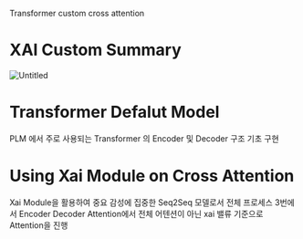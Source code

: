 Transformer custom cross attention


# XAI Custom Summary

![Untitled](https://user-images.githubusercontent.com/76906638/182199451-a657839c-28d5-4b00-8caf-8cba8b9354d4.png)

# Transformer Defalut Model  

PLM 에서 주로 사용되는 Transformer 의 Encoder 및 Decoder 구조 기초 구현 

# Using Xai Module on Cross Attention


Xai Module을 활용하여 중요 감성에 집중한 Seq2Seq 모델로서 
전체 프로세스 3번에서 Encoder Decoder Attention에서 전체 어텐션이 아닌 xai 밸류 기준으로 Attention을 진행
